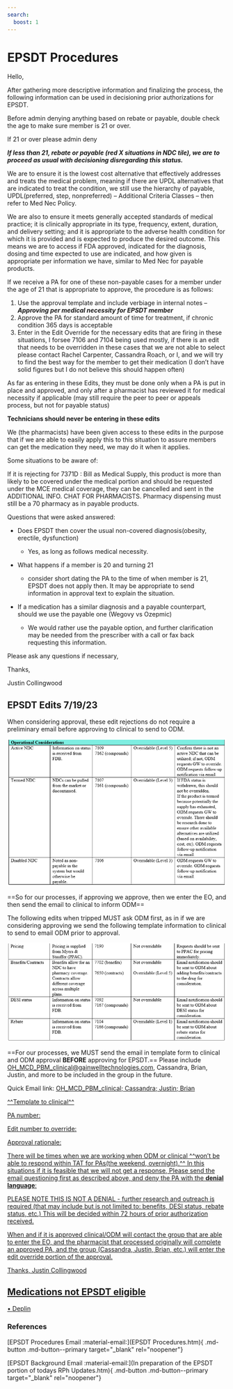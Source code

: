 ```yaml
---
search:
  boost: 1
---
```


# EPSDT Procedures

Hello,

After gathering more descriptive information and finalizing the process, the following information can be used in decisioning prior authorizations for EPSDT.
 
Before admin denying anything based on rebate or payable, double check the age to make sure member is 21 or over.

If 21 or over please admin deny

***If less than 21, rebate or payable (red X situations in NDC tile), we are to proceed as usual with decisioning disregarding this status.***
 
We are to ensure it is the lowest cost alternative that effectively addresses and treats the medical problem, meaning if there are UPDL alternatives that are indicated to treat the condition, we still use the hierarchy of payable, UPDL(preferred, step, nonpreferred) – Additional Criteria Classes – then refer to Med Nec Policy.

We are also to ensure it meets generally accepted standards of medical practice; it is clinically appropriate in its type, frequency, extent, duration, and delivery setting; and it is appropriate to the adverse health condition for which it is provided and is expected to produce the desired outcome. This means we are to access if FDA approved, indicated for the diagnosis, dosing and time expected to use are indicated, and how given is appropriate per information we have, similar to Med Nec for payable products.
 
If we receive a PA for one of these non-payable cases for a member under the age of 21 that is appropriate to approve, the procedure is as follows:

1. Use the approval template and include verbiage in internal notes – ***Approving per medical necessity for EPSDT member***
2. Approve the PA for standard amount of time for treatment, if chronic condition 365 days is acceptable 
3. Enter in the Edit Override for the necessary edits that are firing in these situations, I forsee 7106 and 7104 being used mostly, if there is an edit that needs to be overridden in these cases that we are not able to select please contact Rachel Carpenter, Cassandra Roach, or I, and we will try to find the best way for the member to get their medication (I don’t have solid figures but I do not believe this should happen often)
 
As far as entering in these Edits, they must be done only when a PA is put in place and approved, and only after a pharmacist has reviewed it for medical necessity if applicable (may still require the peer to peer or appeals process, but not for payable status)

**Technicians should never be entering in these edits**

We (the pharmacists) have been given access to these edits in the purpose that if we are able to easily apply this to this situation to assure members can get the medication they need, we may do it when it applies.
 
Some situations to be aware of:

If it is rejecting for 7371D : Bill as Medical Supply, this product is more than likely to be covered under the medical portion and should be requested under the MCE medical coverage, they can be cancelled and sent in the ADDITIONAL INFO. CHAT FOR PHARMACISTS.
Pharmacy dispensing must still be a 70 pharmacy as in payable products.
 
Questions that were asked answered:

- Does EPSDT then cover the usual non-covered diagnosis(obesity, erectile, dysfunction)
    - Yes, as long as follows medical necessity.

- What happens if a member is 20 and turning 21
    - consider short dating the PA to the time of when member is 21, EPSDT does not apply then. It may be appropriate to send information in approval text to explain the situation.

- If a medication has a similar diagnosis and a payable counterpart, should we use the payable one (Wegovy vs Ozepmic)
    - We would rather use the payable option, and further clarification may be needed from the prescriber with a call or fax back requesting this information.
 
Please ask any questions if necessary,

Thanks,
 
Justin Collingwood

## EPSDT Edits 7/19/23

When considering approval, these edit rejections do not require a preliminary email before approving to clinical to send to ODM.

![image](epsdtEOpt1.PNG)

==So for our processes, if approving we approve, then we enter the EO, and then send the email to clinical to inform ODM==

The following edits when tripped MUST ask ODM first, as in if we are considering approving we send the following template information to clinical to send to email ODM prior to approval.

![image](epsdtEOpt2.PNG)

==For our processes, we MUST send the email in template form to clinical and ODM approval **BEFORE** approving for EPSDT.== Please include OH_MCD_PBM_clinical@gainwelltechnologies.com, Cassandra, Brian, Justin, and more to be included in the group in the future. 

Quick Email link: <a href="mailto:OH_MCD_PBM_clinical@gainwelltechnologies.com;cassandra.roach@gainwelltechnologies.com;justin.collingwood@gainwelltechnologies.com;brian.moore@gainwelltechnologies.com ">OH_MCD_PBM_clinical; Cassandra; Justin; Brian

^^Template to clinical^^

PA number:

Edit number to override:

Approval rationale:

There will be times when we are working when ODM or clinical ^^won’t be able to respond within TAT for PAs(the weekend, overnight).^^ In this situations if it is feasible that we will not get a response, Please send the email questioning first as described above, and deny the PA with the **denial language**:

PLEASE NOTE THIS IS NOT A DENIAL - further research and outreach is required (that may include but is not limited to: benefits, DESI status, rebate status, etc.) This will be decided within 72 hours of prior authorization received.

When and if it is approved clinical/ODM will contact the group that are able to enter the EO, and the pharmacist that processed originally will complete an approved PA, and the group (Cassandra, Justin, Brian, etc.) will enter the edit override portion of the approval.

Thanks,
Justin Collingwood




## Medications not EPSDT eligible

• [Deplin](https://special-spoon-f542dccd.pages.github.io/Pharmacist%20Reference%20Guide/Medication%20Guidance/medicalfood/)

### References

[EPSDT Procedures Email :material-email:](EPSDT Procedures.htm){ .md-button .md-button--primary target="_blank" rel="noopener"}

[EPSDT Background Email :material-email:](In preparation of the EPSDT portion of todays RPh Updates.htm){ .md-button .md-button--primary target="_blank" rel="noopener"}
